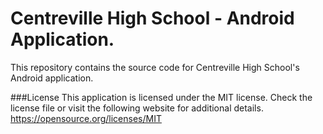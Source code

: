 # Centreville High School - Android Application. 
This repository contains the source code for Centreville High School's Android application. 

###License 
This application is licensed under the MIT license. Check the license file or visit the following website for additional details. https://opensource.org/licenses/MIT
